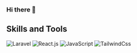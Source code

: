 ### Hi there 👋
## Skills and Tools
![Laravel](https://img.shields.io/badge/Laravel-C70000)
![React.js](https://img.shields.io/badge/React-1271FF)
![JavaScript](https://img.shields.io/badge/JavaScript-EDBA15)
![TailwindCss](https://img.shields.io/badge/TailwindCss-1271FF)
<!--
**BegencGlyjow/BegencGlyjow** is a ✨ _special_ ✨ repository because its `README.md` (this file) appears on your GitHub profile.

Here are some ideas to get you started:

- 🔭 I’m currently working on ...
- 🌱 I’m currently learning ...
- 👯 I’m looking to collaborate on ...
- 🤔 I’m looking for help with ...
- 💬 Ask me about ...
- 📫 How to reach me: ...
- 😄 Pronouns: ...
- ⚡ Fun fact: ...
-->
